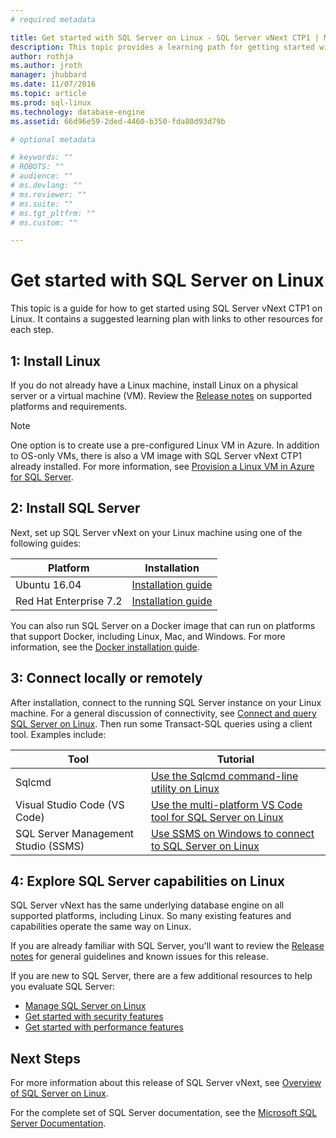 ```yaml
---
# required metadata

title: Get started with SQL Server on Linux - SQL Server vNext CTP1 | Microsoft Docs
description: This topic provides a learning path for getting started with SQL Server vNext on Linux. It also includes links to other resources for each step.
author: rothja 
ms.author: jroth 
manager: jhubbard
ms.date: 11/07/2016
ms.topic: article
ms.prod: sql-linux
ms.technology: database-engine
ms.assetid: 66d96e59-2ded-4460-b350-fda80d93d79b

# optional metadata

# keywords: ""
# ROBOTS: ""
# audience: ""
# ms.devlang: ""
# ms.reviewer: ""
# ms.suite: ""
# ms.tgt_pltfrm: ""
# ms.custom: ""

---
```

# Get started with SQL Server on Linux

This topic is a guide for how to get started using SQL Server vNext CTP1 on Linux. It contains a suggested learning plan with links to other resources for each step.

## 1: Install Linux
If you do not already have a Linux machine, install Linux on a physical server or a virtual machine (VM). Review the [Release notes](sql-server-linux-release-notes.md) on supported platforms and requirements.

> [!NOTE]
> One option is to create use a pre-configured Linux VM in Azure. In addition to OS-only VMs, there is also a VM image with SQL Server vNext CTP1 already installed. For more information, see [Provision a Linux VM in Azure for SQL Server](sql-server-linux-azure-virtual-machine.md). 

## 2: Install SQL Server
Next, set up SQL Server vNext on your Linux machine using one of the following guides:

| Platform | Installation |
|-----|-----|
| Ubuntu 16.04 | [Installation guide](sql-server-linux-setup-ubuntu.md) |
| Red Hat Enterprise 7.2 | [Installation guide](sql-server-linux-setup-red-hat.md) |

You can also run SQL Server on a Docker image that can run on platforms that support Docker, including Linux, Mac, and Windows. For more information, see the [Docker installation guide](sql-server-linux-setup-docker.md).

## 3: Connect locally or remotely
After installation, connect to the running SQL Server instance on your Linux machine. For a general discussion of connectivity, see [Connect and query SQL Server on Linux](sql-server-linux-connect-and-query.md). Then run some Transact-SQL queries using a client tool. Examples include:

| Tool | Tutorial |
|-----|-----|
| Sqlcmd | [Use the Sqlcmd command-line utility on Linux](sql-server-linux-develop-use-sqlcmd.md) |
| Visual Studio Code (VS Code) | [Use the multi-platform VS Code tool for SQL Server on Linux](sql-server-linux-connect-and-query-vs-code.md) |
| SQL Server Management Studio (SSMS) | [Use SSMS on Windows to connect to SQL Server on Linux](sql-server-linux-develop-use-ssms.md) |

## 4: Explore SQL Server capabilities on Linux
SQL Server vNext has the same underlying database engine on all supported platforms, including Linux. So many existing features and capabilities operate the same way on Linux.

If you are already familiar with SQL Server, you'll want to review the [Release notes](sql-server-linux-release-notes.md) for general guidelines and known issues for this release.

If you are new to SQL Server, there are a few additional resources to help you evaluate SQL Server:
 - [Manage SQL Server on Linux](sql-server-linux-management-overview.md)
 - [Get started with security features](sql-server-linux-security-get-started.md)
 - [Get started with performance features](sql-server-linux-performance-get-started.md)

## Next Steps
For more information about this release of SQL Server vNext, see [Overview of SQL Server on Linux](sql-server-linux-overview.md).

For the complete set of SQL Server documentation, see the [Microsoft SQL Server Documentation](https://msdn.microsoft.com/library/mt590198.aspx).
